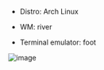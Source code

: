 * Distro: Arch Linux

* WM: river

* Terminal emulator: foot

![image](https://github.com/user-attachments/assets/90c94898-3ba0-41b4-919f-63e3af493f7f)




